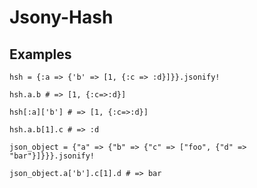 Jsony-Hash
==========

Examples
--------

    hsh = {:a => {'b' => [1, {:c => :d}]}}.jsonify!

    hsh.a.b # => [1, {:c=>:d}]

    hsh[:a]['b'] # => [1, {:c=>:d}]

    hsh.a.b[1].c # => :d

    json_object = {"a" => {"b" => {"c" => ["foo", {"d" => "bar"}]}}}.jsonify!

    json_object.a['b'].c[1].d # => bar

